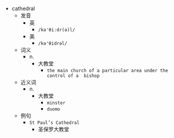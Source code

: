 - cathedral
  - 发音
    - 英
      - `/kə'θiːdr(ə)l/`
    - 美
      - `/kə'θidrəl/`
  - 词义
    - n.
      - 大教堂
        - `the main church of a particular area under the control of a  bishop `
  - 近义词
    - n.
      - 大教堂
        - `minster`
        - `duomo`
  - 例句
    - `St Paul’s Cathedral`
      - 圣保罗大教堂

